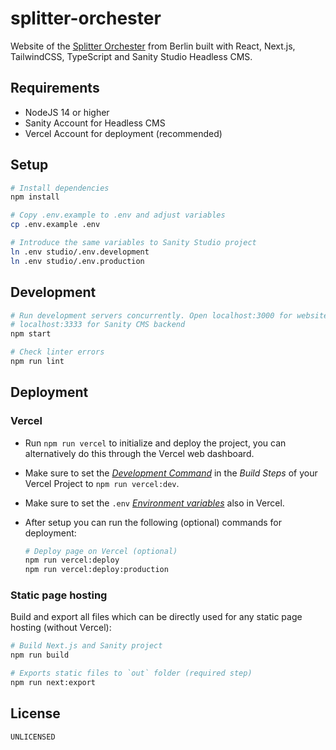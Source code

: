 splitter-orchester
===

Website of the [Splitter Orchester](https://splitter.berlin) from Berlin built with React, Next.js, TailwindCSS, TypeScript and Sanity Studio Headless CMS.

## Requirements

* NodeJS 14 or higher
* Sanity Account for Headless CMS
* Vercel Account for deployment (recommended)

## Setup

```bash
# Install dependencies
npm install

# Copy .env.example to .env and adjust variables
cp .env.example .env

# Introduce the same variables to Sanity Studio project
ln .env studio/.env.development
ln .env studio/.env.production
```

## Development

```bash
# Run development servers concurrently. Open localhost:3000 for website,
# localhost:3333 for Sanity CMS backend
npm start

# Check linter errors
npm run lint
```

## Deployment

### Vercel

* Run `npm run vercel` to initialize and deploy the project, you can alternatively do this through the Vercel web dashboard.
* Make sure to set the [*Development Command*](https://vercel.com/docs/build-step#development-command) in the *Build Steps* of your Vercel Project to `npm run vercel:dev`.
* Make sure to set the `.env` [*Environment variables*](https://vercel.com/docs/environment-variables) also in Vercel.
* After setup you can run the following (optional) commands for deployment:

  ```bash
  # Deploy page on Vercel (optional)
  npm run vercel:deploy
  npm run vercel:deploy:production
  ```

### Static page hosting

Build and export all files which can be directly used for any static page hosting (without Vercel):

```bash
# Build Next.js and Sanity project
npm run build

# Exports static files to `out` folder (required step)
npm run next:export
```

## License

`UNLICENSED`
